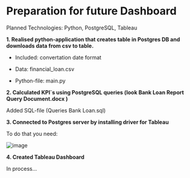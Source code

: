 # Preparation for future Dashboard

Planned Technologies: Python, PostgreSQL, Tableau

**1. Realised python-application that creates table in Postgres DB and downloads data from csv to table.**

  - Included: convertation date format
   
 -  Data: financial_loan.csv
   
 -  Python-file: main.py

**2. Calculated KPI`s using PostgreSQL queries (look Bank Loan Report Query Document.docx )**
   
   Added SQL-file (Queries Bank Loan.sql)

**3. Connected to Postgres server by installing driver for Tableau**
   
   To do that you need:

![image](https://github.com/user-attachments/assets/87e26df8-4857-46ec-86fe-76e64f32bed9)


**4. Created Tableau Dashboard**
   
   In process...

